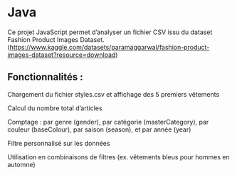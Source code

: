 # Java

Ce projet JavaScript permet d’analyser un fichier CSV issu du dataset Fashion Product Images Dataset.
(https://www.kaggle.com/datasets/paramaggarwal/fashion-product-images-dataset?resource=download)

## Fonctionnalités : 

Chargement du fichier styles.csv et affichage des 5 premiers vêtements

Calcul du nombre total d’articles

Comptage : par genre (gender), par catégorie (masterCategory), par couleur (baseColour), par saison (season), et par année (year)

Filtre personnalisé sur les données

Utilisation en combinaisons de filtres (ex. vêtements bleus pour hommes en automne)
